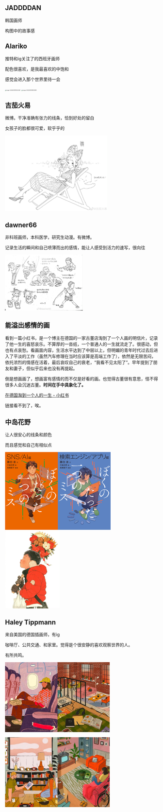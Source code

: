 ## JADDDDAN

韩国画师

构图中的故事感



## Alariko

推特和ig关注了的西班牙画师

配色很喜欢，是我最喜欢的中饱和

感觉会进入那个世界里待一会

<img src="./assets/喜欢的画/image-20250619181343048.png" alt="image-20250619181343048" style="zoom: 25%;" />

<img src="./assets/喜欢的画/image-20250619181619388.png" alt="image-20250619181619388" style="zoom: 25%;" />

## 吉茄火易

微博。干净准确有张力的线条，恰到好处的留白

女孩子的脸都很可爱，软乎乎的

<img src="./assets/喜欢的画/image-20250619181509273.png" alt="image-20250619181509273" style="zoom: 33%;" />

## dawner66

非科班画师，本科医学，研究生动漫。有微博。

记录生活的瞬间和自己喷薄而出的感情，能让人感受到活力的速写，很向往

<img src="./assets/喜欢的画/image-20250619181038573.png" alt="image-20250619181038573" style="zoom: 25%;" />



## 能溢出感情的画

看到一篇小红书，是一个博主在德国的一家古董店淘到了一个人画的明信片，记录了他一生的喜怒哀乐。不算厚的一沓纸，一个普通人的一生就流走了。很感动，但也有点哀愁。看画面内容，生活水平达到了中层以上，但明媚的青年时代过去后进入了平淡的工作（虽然汽车修理在当时应该算是高端工作了），依然是无限苦闷，依托浓烈的情感在活着，最后哀叹自己的衰老，“我看不见太阳了”。早年提到了朋友和妻子，但似乎后来也没有再提起。

倒是想画画了，想画富有感情的而不仅是好看的画。也觉得古董很有意思，怪不得很多人会沉迷古董。**时间在手中具象化了。**

[在德国淘到一个人的一生 - 小红书](https://www.xiaohongshu.com/explore/675ecaec00000000020374d1?app_platform=ios&app_version=8.63&share_from_user_hidden=true&xsec_source=app_share&type=video&xsec_token=CBspo_pvNRXCKY727utoCbnMUOXivIaqsQN-TTpLBrb3s=&author_share=1&xhsshare=WeixinSession&shareRedId=ODk6MjM7NU02NzUyOTgwNjdJOThKPkw8&apptime=1734399734&share_id=322195b3e844474888b1d1325b26296f)

链接看不到了，唉。

## 中岛花野

让人很安心的线条和颜色

而且感觉和自己有相似点

<img src="./assets/喜欢的画/image-20250619180339672.png" alt="image-20250619180339672" style="zoom:25%;" /><img src="./assets/喜欢的画/image-20250619180418132.png" alt="image-20250619180418132" style="zoom:25%;" /><img src="./assets/喜欢的画/image-20250619180437864.png" alt="image-20250619180437864" style="zoom:25%;" />



## **Haley Tippmann**

来自美国的德国插画师，有ig

咖啡厅、公共交通、和家里。觉得是个很安静的喜欢观察世界的人。

有所共鸣。

<img src="./assets/喜欢的画/image-20250619175914786.png" alt="image-20250619175914786" style="zoom: 25%;" /><img src="./assets/喜欢的画/image-20250619175940247.png" alt="image-20250619175940247" style="zoom: 25%;" />

<img src="./assets/喜欢的画/image-20250619180116552.png" alt="image-20250619180116552" style="zoom:25%;" /><img src="./assets/喜欢的画/image-20250619180130867.png" alt="image-20250619180130867" style="zoom:25%;" />